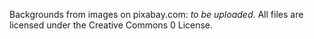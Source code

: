 Backgrounds from images on pixabay.com:
_to be uploaded_.
All files are licensed under the Creative Commons 0 License.